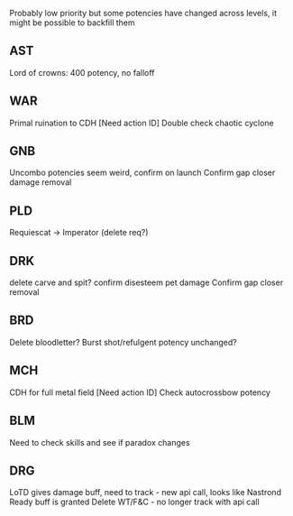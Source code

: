 Probably low priority but some potencies have changed across levels, it might be possible to backfill them

## AST

Lord of crowns: 400 potency, no falloff

## WAR

Primal ruination to CDH [Need action ID]
Double check chaotic cyclone

## GNB

Uncombo potencies seem weird, confirm on launch
Confirm gap closer damage removal

## PLD

Requiescat -> Imperator (delete req?)

## DRK

delete carve and spit?
confirm disesteem pet damage
Confirm gap closer removal

## BRD

Delete bloodletter?
Burst shot/refulgent potency unchanged?

## MCH

CDH for full metal field [Need action ID]
Check autocrossbow potency

## BLM

Need to check skills and see if paradox changes

## DRG

LoTD gives damage buff, need to track
    - new api call, looks like Nastrond Ready buff is granted
Delete WT/F&C
    - no longer track with api call
